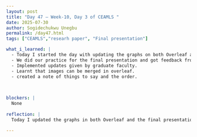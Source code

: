```yaml
---
layout: post
title: "Day 47 – Week-10, Day 3 of CEAMLS "
date: 2025-07-30
author: Sogidechukwu Unegbu
permalink: /day47.html
tags: ["CEAMLS","researh paper", "Final presentation"]

what_i_learned: |
  - Today I started the day with updating the graphs on both Overleaf and the final presentation,, as a team we decided to change merge our station graphs into one so that it is easier to handle in overleaf.
  - We did our practice for the final presentation and got feedback from graduate mentor and high school teacher.
  - Implemented updates given by graduate faculty.
  - Learnt that images can be merged in overleaf.
  - created a note of things to say and the order.
  
  

blockers: |
  None 
  
reflection: |
  Today I updated the graphs in both Overleaf and the final presentation. As a team, we merged our station graphs into one for easier formatting. We practiced our final presentation and received helpful feedback from our graduate mentor and high school teacher. I implemented the suggested updates and learned how to merge images in Overleaf. Lastly, I prepared a note with my talking points in order.
 
---
```

